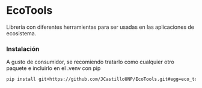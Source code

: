 # EcoTools
Librería con diferentes herramientas para ser usadas en las aplicaciones de ecosistema.

### Instalación

A gusto de consumidor, se recomiendo tratarlo como cualquier otro paquete e incluirlo en el .venv con pip
```bash
pip install git+https://github.com/JCastilloUNP/EcoTools.git#egg=eco_tools
```
